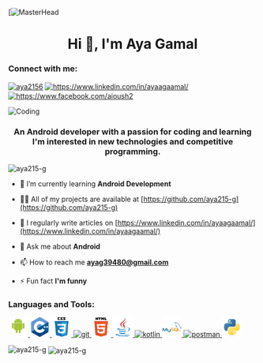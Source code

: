 [![MasterHead](https://1.bp.blogspot.com/-7A4WynwLsMw/XbBpCXG8fHI/AAAAAAAAMt4/uOa1bpLskYgrwGbllhSu2SDj_Mig8SXJQCLcBGAsYHQ/s1600/2000_600px.gif)


<h1 align="center">Hi 👋, I'm Aya Gamal</h1>


<h3 align="left">Connect with me:</h3>
<p align="left">
<a href="https://twitter.com/aya2156" target="blank"><img align="center" src="https://raw.githubusercontent.com/rahuldkjain/github-profile-readme-generator/master/src/images/icons/Social/twitter.svg" alt="aya2156" height="30" width="40" /></a>
<a href="https://linkedin.com/in/https://www.linkedin.com/in/ayaagaamal/" target="blank"><img align="center" src="https://raw.githubusercontent.com/rahuldkjain/github-profile-readme-generator/master/src/images/icons/Social/linked-in-alt.svg" alt="https://www.linkedin.com/in/ayaagaamal/" height="30" width="40" /></a>
<a href="https://fb.com/https://www.facebook.com/aioush2" target="blank"><img align="center" src="https://raw.githubusercontent.com/rahuldkjain/github-profile-readme-generator/master/src/images/icons/Social/facebook.svg" alt="https://www.facebook.com/aioush2" height="30" width="40" /></a>
</p>

<img src="https://cdn.dribbble.com/users/1162077/screenshots/3917576/support.gif" alt="Coding" class="center" >

<h3 align="center">An Android developer with a passion for coding and learning I'm interested in new technologies and competitive programming.</h3>

<p align="left"> <img src="https://komarev.com/ghpvc/?username=aya215-g&label=Profile%20views&color=0e75b6&style=flat" alt="aya215-g" /> </p>




- 🌱 I’m currently learning **Android Development**

- 👨‍💻 All of my projects are available at [https://github.com/aya215-g](https://github.com/aya215-g)

- 📝 I regularly write articles on [https://www.linkedin.com/in/ayaagaamal/](https://www.linkedin.com/in/ayaagaamal/)

- 💬 Ask me about **Android**

- 📫 How to reach me **ayag39480@gmail.com**

- ⚡ Fun fact **I'm funny**


<h3 align="left">Languages and Tools:</h3>
<p align="left"> <a href="https://developer.android.com" target="_blank" rel="noreferrer"> <img src="https://raw.githubusercontent.com/devicons/devicon/master/icons/android/android-original-wordmark.svg" alt="android" width="40" height="40"/> </a> <a href="https://www.w3schools.com/cpp/" target="_blank" rel="noreferrer"> <img src="https://raw.githubusercontent.com/devicons/devicon/master/icons/cplusplus/cplusplus-original.svg" alt="cplusplus" width="40" height="40"/> </a> <a href="https://www.w3schools.com/css/" target="_blank" rel="noreferrer"> <img src="https://raw.githubusercontent.com/devicons/devicon/master/icons/css3/css3-original-wordmark.svg" alt="css3" width="40" height="40"/> </a> <a href="https://git-scm.com/" target="_blank" rel="noreferrer"> <img src="https://www.vectorlogo.zone/logos/git-scm/git-scm-icon.svg" alt="git" width="40" height="40"/> </a> <a href="https://www.w3.org/html/" target="_blank" rel="noreferrer"> <img src="https://raw.githubusercontent.com/devicons/devicon/master/icons/html5/html5-original-wordmark.svg" alt="html5" width="40" height="40"/> </a> <a href="https://www.java.com" target="_blank" rel="noreferrer"> <img src="https://raw.githubusercontent.com/devicons/devicon/master/icons/java/java-original.svg" alt="java" width="40" height="40"/> </a> <a href="https://kotlinlang.org" target="_blank" rel="noreferrer"> <img src="https://www.vectorlogo.zone/logos/kotlinlang/kotlinlang-icon.svg" alt="kotlin" width="40" height="40"/> </a> <a href="https://www.mysql.com/" target="_blank" rel="noreferrer"> <img src="https://raw.githubusercontent.com/devicons/devicon/master/icons/mysql/mysql-original-wordmark.svg" alt="mysql" width="40" height="40"/> </a> <a href="https://postman.com" target="_blank" rel="noreferrer"> <img src="https://www.vectorlogo.zone/logos/getpostman/getpostman-icon.svg" alt="postman" width="40" height="40"/> </a> <a href="https://www.python.org" target="_blank" rel="noreferrer"> <img src="https://raw.githubusercontent.com/devicons/devicon/master/icons/python/python-original.svg" alt="python" width="40" height="40"/> </a> </p>

<p><img align="left" src="https://github-readme-stats.vercel.app/api/top-langs?username=aya215-g&show_icons=true&locale=en&layout=compact" alt="aya215-g" /></p>

<p>&nbsp;<img align="center" src="https://github-readme-stats.vercel.app/api?username=aya215-g&show_icons=true&locale=en" alt="aya215-g" /></p>
